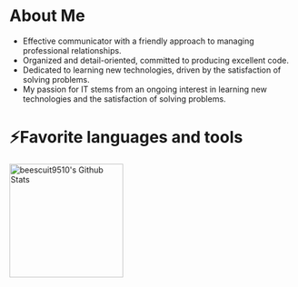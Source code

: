 # About Me
- Effective communicator with a friendly approach to managing professional relationships.
- Organized and detail-oriented, committed to producing excellent code.
- Dedicated to learning new technologies, driven by the satisfaction of solving problems.
- My passion for IT stems from an ongoing interest in learning new technologies and the satisfaction of solving problems.


# ⚡️Favorite languages and tools

<div>
<img height="200rem"alt="beescuit9510's Github Stats" src="https://github-readme-stats.vercel.app/api/top-langs?username=beescuit9510&langs_count=10&show_icons=true&locale=en&layout=donut"/>
</div>
